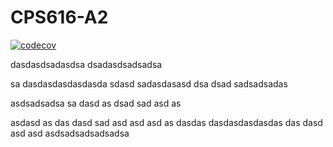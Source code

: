 # CPS616-A2

[![codecov](https://codecov.io/gh/silverlobster/CPS616-A2/branch/main/graph/badge.svg?token=Z0D7BP6XI3)](https://codecov.io/gh/silverlobster/CPS616-A2)

dasdasdsadasdsa
 dsadasdsadsadsa
 
 
 sa
 dasdasdasdasdasda sdasd sadasdasasd
dsa dsad sadsadsadas

asdsadsadsa sa dasd as dsad sad asd as

asdasd as das dasd sad asd asd asd as dasdas
dasdasdasdasdas das dasd asd asd asdsadsadsadsadsa
